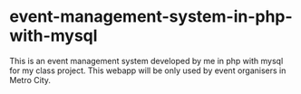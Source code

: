 # event-management-system-in-php-with-mysql
This is an event management system developed by me in php with mysql for my class project.
This webapp will be only used by event organisers in Metro City.
